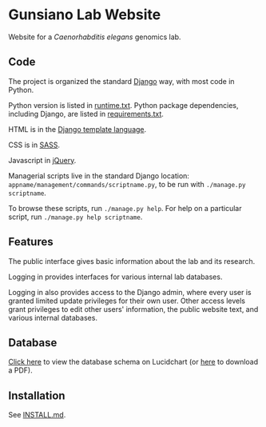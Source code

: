 # Gunsiano Lab Website

Website for a *Caenorhabditis elegans* genomics lab.


## Code

The project is organized the standard
[Django](https://www.djangoproject.com/) way, with most code in Python.

Python version is listed in [runtime.txt](runtime.txt).
Python package dependencies, including Django,
are listed in [requirements.txt](requirements.txt).

HTML is in the
[Django template language](https://docs.djangoproject.com/en/dev/topics/templates/).

CSS is in [SASS](http://sass-lang.com/).

Javascript in [jQuery](http://jquery.com/).

Managerial scripts live in the standard Django location:
`appname/management/commands/scriptname.py`, to be run with
`./manage.py scriptname`.

To browse these scripts, run `./manage.py help`.
For help on a particular script, run `./manage.py help scriptname`.


## Features

The public interface gives basic information about the lab and its research.

Logging in provides interfaces for various internal lab databases.

Logging in also provides access to the Django admin, where every user
is granted limited update privileges for their own user.
Other access levels grant privileges to edit other users' information,
the public website text, and various internal databases.


## Database

[Click here](https://www.lucidchart.com/documents/view/149b1a73-c8c0-46cf-bc42-2841b784b69a)
to view the database schema on Lucidchart
(or [here](https://www.lucidchart.com/publicSegments/view/3ce8642d-6d2d-4157-9c5e-e9bdd71d881e/image.pdf)
to download a PDF).


## Installation

See [INSTALL.md](INSTALL.md).

